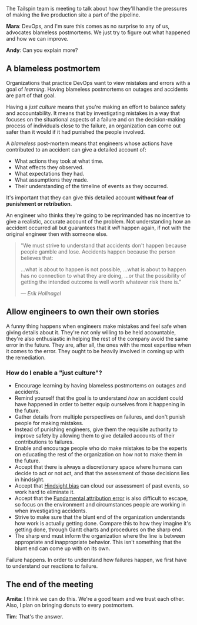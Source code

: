 
The Tailspin team is meeting to talk about how they'll handle the pressures of making the live production site a part of the pipeline.

**Mara**: DevOps, and I'm sure this comes as no surprise to any of us, advocates blameless postmortems. We just try to figure out what happened and how we can improve.

**Andy**: Can you explain more?

## A blameless postmortem

Organizations that practice DevOps want to view mistakes and errors with a goal of *learning*. Having blameless postmortems on outages and accidents are part of that goal.

Having a *just culture* means that you're making an effort to balance safety and accountability. It means that by investigating mistakes in a way that focuses on the situational aspects of a failure and on the decision-making process of individuals close to the failure, an organization can come out safer than it would if it had punished the people involved.

A *blameless* post-mortem means that engineers whose actions have contributed to an accident can give a detailed account of:

- What actions they took at what time.
- What effects they observed.
- What expectations they had.
- What assumptions they made.
- Their understanding of the timeline of events as they occurred.

It's important that they can give this detailed account **without fear of punishment or retribution**.

An engineer who thinks they're going to be reprimanded has no incentive to give a realistic, accurate account of the problem. Not understanding how an accident occurred all but guarantees that it *will* happen again, if not with the original engineer then with someone else.

> "We must strive to understand that accidents don't happen because people gamble and lose.
> Accidents happen because the person believes that:
>
> ...what is about to happen is not possible,
> ...what is about to happen has no connection to what they are doing,
> ...or that the possibility of getting the intended outcome is well worth whatever risk there is."
>
>&mdash; <cite>Erik Hollnagel</cite>

## Allow engineers to own their own stories

A funny thing happens when engineers make mistakes and feel safe when giving details about it. They're not only willing to be held accountable, they're also enthusiastic in helping the rest of the company avoid the same error in the future. They are, after all, the ones with the most expertise when it comes to the error. They ought to be heavily involved in coming up with the remediation.

### How do I enable a "just culture"?

- Encourage learning by having blameless postmortems on outages and accidents.
- Remind yourself that the goal is to understand *how* an accident could have happened in order to better equip ourselves from it happening in the future.
- Gather details from multiple perspectives on failures, and don't punish people for making mistakes.
- Instead of punishing engineers, give them the requisite authority to improve safety by allowing them to give detailed accounts of their contributions to failures.
- Enable and encourage people who do make mistakes to be the experts on educating the rest of the organization on how not to make them in the future.
- Accept that there is always a discretionary space where humans can decide to act or not act, and that the assessment of those decisions lies in hindsight.
- Accept that [Hindsight bias](https://en.wikipedia.org/wiki/Hindsight_bias?azure-portal=true) can cloud our assessment of past events, so work hard to eliminate it.
- Accept that the [Fundamental attribution error](https://en.wikipedia.org/wiki/Fundamental_attribution_error?azure-portal=true) is also difficult to escape, so focus on the environment and circumstances people are working in when investigating accidents.
- Strive to make sure that the blunt end of the organization understands how work is actually getting done. Compare this to how they imagine it's getting done, through Gantt charts and procedures on the sharp end.
- The sharp end must inform the organization where the line is between appropriate and inappropriate behavior. This isn't something that the blunt end can come up with on its own.

Failure happens. In order to understand how failures happen, we first have to understand our reactions to failure.

## The end of the meeting

**Amita**: I think we can do this. We're a good team and we trust each other. Also, I plan on bringing donuts to every postmortem.

**Tim**: That's the answer.